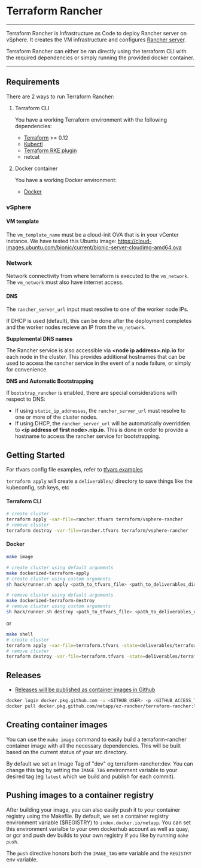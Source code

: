 # Terraform Rancher

----

Terraform Rancher is Infrastructure as Code to deploy Rancher server on vSphere. It creates the VM infrastructure and configures [Rancher server](https://rancher.com/docs/rancher/v2.x/en/overview/). 

Terraform Rancher can either be ran directly using the terraform CLI with the required dependencies or simply running the provided docker container.

----
## Requirements

There are 2 ways to run Terraform Rancher:
1. Terraform CLI 

    You have a working Terraform environment with the following dependencies:
    * [Terraform](https://www.terraform.io/downloads.html) >= 0.12
    * [Kubectl](https://downloadkubernetes.com/)
    * [Terraform RKE plugin](https://github.com/rancher/terraform-provider-rke)
    * netcat

2. Docker container

    You have a working Docker environment:
    * [Docker](https://docs.docker.com/engine)

### vSphere

#### VM template
The `vm_template_name` must be a cloud-init OVA that is in your vCenter instance. We have tested this Ubuntu image: https://cloud-images.ubuntu.com/bionic/current/bionic-server-cloudimg-amd64.ova

### Network
Network connectivity from where terraform is executed to the `vm_network`. The `vm_network` must also have internet access.

#### DNS
The `rancher_server_url` input must resolve to one of the worker node IPs. 

If DHCP is used (default), this can be done after the deployment completes and the worker nodes recieve an IP from the `vm_network`. 

**Supplemental DNS names**

The Rancher service is also accessible via **\<node ip address>.nip.io** for each node in the cluster. This provides additional hostnames that can be used to access the rancher service in the event of a node failure, or simply for convenience.

**DNS and Automatic Bootstrapping**

If `bootstrap_rancher` is enabled, there are special considerations with respect to DNS:
* If using `static_ip_addresses`, the `rancher_server_url` must resolve to one or more of the cluster nodes.
* If using DHCP, the `rancher_server_url` will be automatically overridden to **\<ip address of first node>.nip.io**. This is done in order to provide a hostname to access the rancher service for bootstrapping.

## Getting Started
For tfvars config file examples, refer to [tfvars examples](docs/TfvarsExamples.md)

`terraform apply` will create a `deliverables/` directory to save things like the kubeconfig, ssh keys, etc

#### Terraform CLI
```bash
# create cluster
terraform apply -var-file=rancher.tfvars terraform/vsphere-rancher
# remove cluster
terraform destroy -var-file=rancher.tfvars terraform/vsphere-rancher
```

#### Docker
```bash
make image

# create cluster using default arguments
make dockerized-terraform-apply
# create cluster using custom arguments
sh hack/runner.sh apply <path_to_tfvars_file> <path_to_deliverables_directory> 

# remove cluster using default arguments
make dockerized-terraform-destroy
# remove cluster using custom arguments
sh hack/runner.sh destroy <path_to_tfvars_file> <path_to_deliverables_directory> 

```

or

```bash
make shell
# create cluster
terraform apply -var-file=terraform.tfvars -state=deliverables/terraform.tfstate
# remove cluster
terraform destroy -var-file=terraform.tfvars -state=deliverables/terraform.tfstate
```

## Releases

* [Releases will be published as container images in Github](https://github.com/NetApp/ez-rancher/packages)
```bash
docker login docker.pkg.github.com -u <GITHUB_USER> -p <GITHUB_ACCESS_TOKEN> 
docker pull docker.pkg.github.com/netapp/ez-rancher/terraform-rancher:latest
```

## Creating container images
You can use the `make image` command to easily build a terraform-rancher
container image with all the necessary dependencies.  This will be built
based on the current status of your src directory.

By default we set an Image Tag of "dev" eg terraform-rancher:dev.  You can
change this tag by setting the `IMAGE_TAG` environment variable to your
desired tag (eg `latest` which we build and publish for each commit).

## Pushing images to a container registry
After building your image, you can also easily push it to your container
registry using the Makefile.  By default, we set a container registry
environment variable ($REGISTRY) to `index.docker.io/netapp`.  You can
set this environment varialbe to your own dockerhub account as well as
quay, or gcr and push dev builds to your own registry if you like by running
`make push`.

The `push` directive honors both the `IMAGE_TAG` env variable and the `REGISTRY`
env variable.
